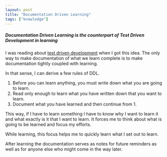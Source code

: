 ```yaml
---
layout: post
title: "Documentation Driven Learning"
tags: ["knowledge"]
---
```


##### Documentation Driven Learning is the counterpart of Test Driven Development in learning #####

I was reading about [test driven development](../test-driven-development/) when I got this idea. The only way to make documentation of what we learn complete is to make documentation tightly coupled with learning.

In that sense, I can derive a few rules of DDL.

1. Before you can learn anything, you must write down what you are going to learn.
2. Read only enough to learn what you have written down that you want to learn.
3. Document what you have learned and then continue from 1.

This way, if I have to learn something I have to know why I want to learn it and what exactly is it that I want to learn. It forces me to think about what is going to be learned and focus my efforts.

While learning, this focus helps me to quickly learn what I set out to learn.

After learning the documentation serves as notes for future reminders as well as for anyone else who might come in the way later.